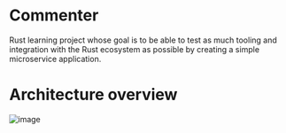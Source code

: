 # Commenter
Rust learning project whose goal is to be able to test as much tooling and integration with the Rust ecosystem as possible by creating a simple microservice application.

# Architecture overview
![image](https://github.com/PablitoCBR/commenter/assets/37310497/b274266d-d2ad-4afa-9635-3746854ce57d)
